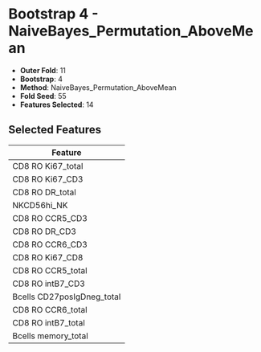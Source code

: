 # Bootstrap 4 - NaiveBayes_Permutation_AboveMean

- **Outer Fold**: 11
- **Bootstrap**: 4
- **Method**: NaiveBayes_Permutation_AboveMean
- **Fold Seed**: 55
- **Features Selected**: 14

## Selected Features

| Feature |
|---------|
| CD8 RO Ki67_total |
| CD8  RO Ki67_CD3 |
| CD8 RO DR_total |
| NKCD56hi_NK |
| CD8 RO CCR5_CD3 |
| CD8 RO DR_CD3 |
| CD8 RO CCR6_CD3 |
| CD8 RO Ki67_CD8 |
| CD8 RO CCR5_total |
| CD8 RO intB7_CD3 |
| Bcells CD27posIgDneg_total |
| CD8 RO CCR6_total |
| CD8 RO intB7_total |
| Bcells memory_total |
